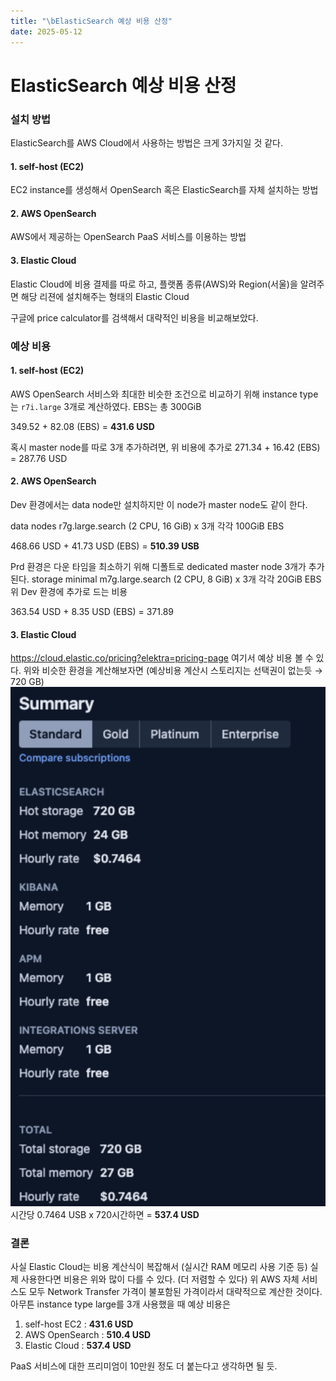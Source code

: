 ```yaml
---
title: "\bElasticSearch 예상 비용 산정"
date: 2025-05-12
---
```

# ElasticSearch 예상 비용 산정
### 설치 방법
ElasticSearch를 AWS Cloud에서 사용하는 방법은 크게 3가지일 것 같다.
#### 1. self-host (EC2)
EC2 instance를 생성해서 OpenSearch 혹은 ElasticSearch를 자체 설치하는 방법
#### 2. AWS OpenSearch
AWS에서 제공하는 OpenSearch PaaS 서비스를 이용하는 방법
#### 3. Elastic Cloud
Elastic Cloud에 비용 결제를 따로 하고, 플랫폼 종류(AWS)와 Region(서울)을 알려주면 해당 리젼에 설치해주는 형태의 Elastic Cloud

구글에 price calculator를 검색해서 대략적인 비용을 비교해보았다.

### 예상 비용
#### 1. self-host (EC2)
AWS OpenSearch 서비스와 최대한 비슷한 조건으로 비교하기 위해 
instance type는 `r7i.large` 3개로 계산하였다. EBS는 총 300GiB

349.52 + 82.08 (EBS) = **431.6 USD**

혹시 master node를 따로 3개 추가하려면, 위 비용에 추가로
271.34 + 16.42 (EBS) = 287.76 USD

#### 2. AWS OpenSearch
Dev 환경에서는 data node만 설치하지만 이 node가 master node도 같이 한다.

data nodes
r7g.large.search (2 CPU, 16 GiB) x 3개  각각 100GiB EBS

468.66 USD + 41.73 USD (EBS) = **510.39 USB**

Prd 환경은 다운 타임을 최소하기 위해 디폴트로 dedicated master node 3개가 추가된다.
storage minimal
m7g.large.search  (2 CPU, 8 GiB) x 3개  각각 20GiB EBS
위 Dev 환경에 추가로 드는 비용

363.54 USD + 8.35 USD (EBS) = 371.89

#### 3. Elastic Cloud
https://cloud.elastic.co/pricing?elektra=pricing-page 여기서 예상 비용 볼 수 있다.
위와 비슷한 환경을 계산해보자면 (예상비용 계산시 스토리지는 선택권이 없는듯 → 720 GB)
![300](./_images/Pasted%20image%2020250512101459.png)
시간당 0.7464 USB x 720시간하면 = **537.4 USD**

### 결론
사실 Elastic Cloud는 비용 계산식이 복잡해서 (실시간 RAM 메모리 사용 기준 등)
실제 사용한다면 비용은 위와 많이 다를 수 있다. (더 저렴할 수 있다)
위 AWS 자체 서비스도 모두 Network Transfer 가격이 불포함된 가격이라서 
대략적으로 계산한 것이다.
아무튼 instance type large를 3개 사용했을 때 예상 비용은

1. self-host EC2 : **431.6 USD**
2. AWS OpenSearch : **510.4 USD**
3. Elastic Cloud : **537.4 USD**

PaaS 서비스에 대한 프리미엄이 10만원 정도 더 붙는다고 생각하면 될 듯.